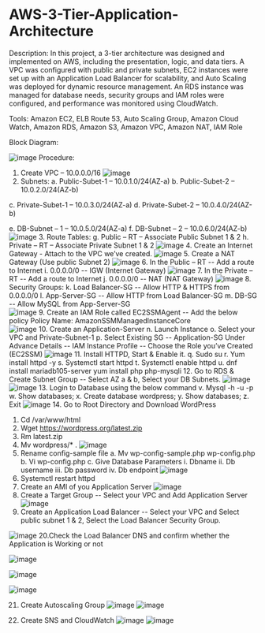 # AWS-3-Tier-Application-Architecture
 Description: In this project, a 3-tier architecture was designed and implemented on AWS, including the
 presentation, logic, and data tiers. A VPC was configured with public and private subnets, EC2
 instances were set up with an Application Load Balancer for scalability, and Auto Scaling was deployed
 for dynamic resource management. An RDS instance was managed for database needs, security groups
 and IAM roles were configured, and performance was monitored using CloudWatch.
 
 
 Tools: Amazon EC2, ELB Route 53, Auto Scaling Group, Amazon Cloud Watch, Amazon RDS,
 Amazon S3, Amazon VPC, Amazon NAT, IAM Role

Block Diagram:



![image](https://github.com/user-attachments/assets/26d6fa14-3718-40ac-98ea-382d34890494)
Procedure:
1.	Create VPC – 10.0.0.0/16
![image](https://github.com/user-attachments/assets/567aec20-c414-4af7-a87c-f98cdf7a5d33)
2. Subnets:
a.	Public-Subet-1 – 10.0.1.0/24(AZ-a)
b.	Public-Subet-2 – 10.0.2.0/24(AZ-b)

c.	Private-Subet-1 – 10.0.3.0/24(AZ-a)
d.	Private-Subet-2 – 10.0.4.0/24(AZ-b)

e.	DB-Subnet – 1 – 10.0.5.0/24(AZ-a)
f.	DB-Subnet – 2 – 10.0.6.0/24(AZ-b)
![image](https://github.com/user-attachments/assets/da710ff4-f774-462c-89f3-fb04e783f906)
3. Route Tables:
g.	Public – RT – Associate Public Subnet 1 & 2
h.	Private – RT – Associate Private Subnet 1 & 2
![image](https://github.com/user-attachments/assets/932f9b68-2cd0-486c-a263-568b1b2a3480)
4. Create an Internet Gateway - Attach to the VPC we’ve created.
![image](https://github.com/user-attachments/assets/404779f1-90fd-4909-9445-517653176924)
5. Create a NAT Gateway (Use public Subnet 2)
![image](https://github.com/user-attachments/assets/0b6036c4-e69f-4b1f-a465-15d2e4faf565)
6. In the Public – RT -- Add a route to Internet 
i.	0.0.0.0/0 -- IGW (Internet Gateway)
![image](https://github.com/user-attachments/assets/55ece915-5840-4c27-95c6-8c0eb4ccf4de)
7. In the Private – RT -- Add a route to Internet
j.	0.0.0.0/0 -- NAT (NAT Gateway)
![image](https://github.com/user-attachments/assets/7d2f1540-2918-4ca8-9287-ea27e3dfd111)
8. Security Groups:
k.	Load Balancer-SG -- Allow HTTP & HTTPS from 0.0.0.0/0
l.	App-Server-SG -- Allow HTTP from Load Balancer-SG
m.	DB-SG -- Allow MySQL from App-Server-SG  
![image](https://github.com/user-attachments/assets/d9a46148-c34b-4d25-9c6d-44cdca0a1075)
9. Create an IAM Role called EC2SSMAgent -- Add the below policy
   Policy Name: AmazonSSMManagedInstanceCore  
![image](https://github.com/user-attachments/assets/628753b4-f603-4c52-8ecb-991c9172f01e)
10. Create an Application-Server
n.	Launch Instance
o.	Select your VPC and Private-Subnet-1
p.	Select Existing SG -- Application-SG
Under Advance Details -- IAM Instance Profile -- Choose the Role you’ve Created (EC2SSM)
![image](https://github.com/user-attachments/assets/85edd418-c3a3-4036-a5e0-11f20080e654)
11. Install HTTPD, Start & Enable it.
q.	Sudo su
r.	Yum install httpd -y
s.	Systemctl start httpd
t.	Systemctl enable httpd
u.	dnf install mariadb105-server
yum install php php-mysqli
12. Go to RDS & Create Subnet Group -- Select AZ a & b, Select your DB Subnets.
![image](https://github.com/user-attachments/assets/54d80a1a-1b21-422d-9a0d-53c02937021a)
![image](https://github.com/user-attachments/assets/f261cf9d-81c2-4713-a7e5-016a356bb756)
13. Login to Database using the below command
v.	Mysql -h <db-hostname> -u <user name> -p
w.	Show databases;
x.	Create database wordpress;
y.	Show databases;
z.	Exit
![image](https://github.com/user-attachments/assets/eeb44cd6-42bc-498c-9d39-52463050022e)
14. Go to Root Directory and Download WordPress
1. Cd /var/www/html
2. Wget https://wordpress.org/latest.zip
3. Rm latest.zip
4. Mv wordpress/* .
![image](https://github.com/user-attachments/assets/f342acca-22bc-4414-ac1e-4600316d58f8)
15. Rename config-sample file
a. Mv wp-config-sample.php wp-config.php
b. Vi wp-config.php
c. Give Database Parameters
i.	Dbname
ii.	Db username
iii.	Db password
iv.  Db endpoint
![image](https://github.com/user-attachments/assets/3e5d3897-8f90-41dc-be7c-af626ee1853b)
16. Systemctl restart httpd
17. Create an AMI of you Application Server
![image](https://github.com/user-attachments/assets/ae6f8dc1-8e9f-41e6-8ec9-dad58d4aefc3)
18. Create a Target Group -- Select your VPC and Add Application Server
![image](https://github.com/user-attachments/assets/8a702df1-ffd2-46e2-ab24-dbe7126fbb9e)
19.	Create an Application Load Balancer -- Select your VPC and Select public subnet 1 & 2, Select the Load Balancer Security Group.

![image](https://github.com/user-attachments/assets/72a228b7-4db0-4718-be75-2023ab4f5f48)
20.Check the Load Balancer DNS and confirm whether the Application is Working or not

![image](https://github.com/user-attachments/assets/3021d52d-105a-4908-9b2c-2df66a52adcc)

![image](https://github.com/user-attachments/assets/babeddeb-6bb0-4d93-9ff0-0881667a5b2a)

![image](https://github.com/user-attachments/assets/91c5d519-d3ea-44d8-87f9-e31146c7e694)

21. Create Autoscaling Group
![image](https://github.com/user-attachments/assets/e4ede581-bf13-4ae2-9fc7-6e0368983a5e)
![image](https://github.com/user-attachments/assets/2a431477-722b-4266-975c-c5e6dc3b95a6)

22. Create SNS and CloudWatch
![image](https://github.com/user-attachments/assets/bddd3c7f-67de-42c0-a48e-83dc6f79ce4c)
![image](https://github.com/user-attachments/assets/f7db7c4f-420c-487b-a602-9eec424cf362)
